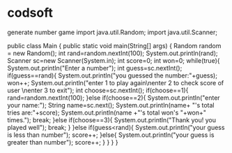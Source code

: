 # codsoft
generate number game
import java.util.Random;
import java.util.Scanner;

public class Main {
  public static void main(String[] args) {
    Random random = new Random();
    int rand=random.nextInt(100);
    System.out.println(rand);
    Scanner sc=new Scanner(System.in);
    int score=0;
    int won=0;
    while(true){
      System.out.println("Enter a number");
      int guess=sc.nextInt();
      if(guess==rand){
        System.out.println("you guessed the number:"+guess);
        won++;
        System.out.println("enter 1 to play again\nenter 2 to check score of user \nenter 3 to exit");
        int choose=sc.nextInt();
        if(choose==1){
          rand=random.nextInt(100);
        }else if(choose==2){
          System.out.println("enter your name:");
          String name=sc.next();
          System.out.println(name+ "'s total tries are:"+score);
          System.out.println(name +"'s total won's "+won+" times.");
          break;
        }else if(choose==3){
          System.out.println("Thank you! you played well");
          break;
        }
      }else if(guess<rand){
        System.out.println("your guess is less than number");
        score++;
      }else{
        System.out.println("your guess is greater than number");
        score++;
      }
    }
  }
}
